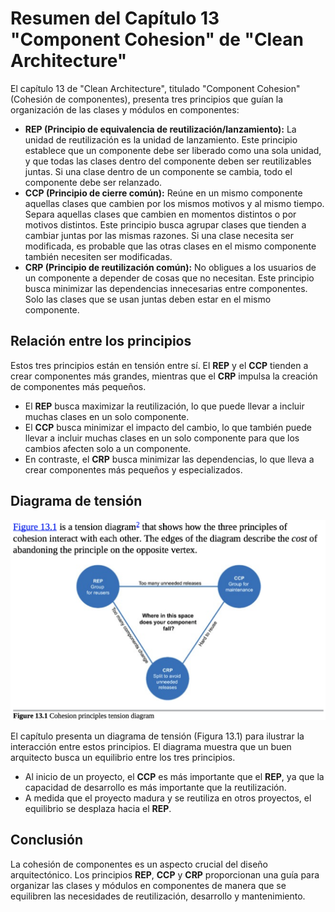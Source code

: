 # Resumen del Capítulo 13 "Component Cohesion" de "Clean Architecture"

El capítulo 13 de "Clean Architecture", titulado "Component Cohesion" (Cohesión de componentes), presenta tres principios que guían la organización de las clases y módulos en componentes:

*   **REP (Principio de equivalencia de reutilización/lanzamiento):** La unidad de reutilización es la unidad de lanzamiento.  Este principio establece que un componente debe ser liberado como una sola unidad, y que todas las clases dentro del componente deben ser reutilizables juntas. Si una clase dentro de un componente se cambia, todo el componente debe ser relanzado.
*   **CCP (Principio de cierre común):** Reúne en un mismo componente aquellas clases que cambien por los mismos motivos y al mismo tiempo. Separa aquellas clases que cambien en momentos distintos o por motivos distintos. Este principio busca agrupar clases que tienden a cambiar juntas por las mismas razones. Si una clase necesita ser modificada, es probable que las otras clases en el mismo componente también necesiten ser modificadas.
*   **CRP (Principio de reutilización común):** No obligues a los usuarios de un componente a depender de cosas que no necesitan. Este principio busca minimizar las dependencias innecesarias entre componentes. Solo las clases que se usan juntas deben estar en el mismo componente.

## Relación entre los principios

Estos tres principios están en tensión entre sí. El **REP** y el **CCP** tienden a crear componentes más grandes, mientras que el **CRP** impulsa la creación de componentes más pequeños.

*   El **REP** busca maximizar la reutilización, lo que puede llevar a incluir muchas clases en un solo componente.
*   El **CCP** busca minimizar el impacto del cambio, lo que también puede llevar a incluir muchas clases en un solo componente para que los cambios afecten solo a un componente.
*   En contraste, el **CRP** busca minimizar las dependencias, lo que lleva a crear componentes más pequeños y especializados.

## Diagrama de tensión

![Cohesion principiles tension diagram](./images/fig%2013.1%20cohesion%20tension%20diagram.png)


El capítulo presenta un diagrama de tensión (Figura 13.1) para ilustrar la interacción entre estos principios. El diagrama muestra que un buen arquitecto busca un equilibrio entre los tres principios.

*   Al inicio de un proyecto, el **CCP** es más importante que el **REP**, ya que la capacidad de desarrollo es más importante que la reutilización. 
*   A medida que el proyecto madura y se reutiliza en otros proyectos, el equilibrio se desplaza hacia el **REP**.

## Conclusión

La cohesión de componentes es un aspecto crucial del diseño arquitectónico. Los principios **REP**, **CCP** y **CRP** proporcionan una guía para organizar las clases y módulos en componentes de manera que se equilibren las necesidades de reutilización, desarrollo y mantenimiento.

